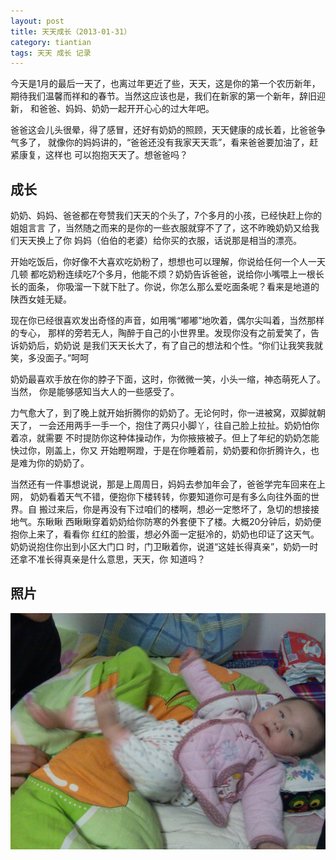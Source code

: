 ```yaml
---
layout: post
title: 天天成长（2013-01-31）
category: tiantian
tags: 天天 成长 记录
---
```


今天是1月的最后一天了，也离过年更近了些，天天，这是你的第一个农历新年，
期待我们温馨而祥和的春节。当然这应该也是，我们在新家的第一个新年，辞旧迎新，
和爸爸、妈妈、奶奶一起开开心心的过大年吧。

爸爸这会儿头很晕，得了感冒，还好有奶奶的照顾，天天健康的成长着，比爸爸争气多了，
就像你的妈妈讲的，“爸爸还没有我家天天乖”，看来爸爸要加油了，赶紧康复，这样也
可以抱抱天天了。想爸爸吗？

## 成长

奶奶、妈妈、爸爸都在夸赞我们天天的个头了，7个多月的小孩，已经快赶上你的姐姐言言
了，当然随之而来的是你的一些衣服就穿不了了，这不昨晚奶奶又给我们天天换上了你
妈妈（伯伯的老婆）给你买的衣服，话说那是相当的漂亮。

开始吃饭后，你好像不大喜欢吃奶粉了，想想也可以理解，你说给任何一个人一天几顿
都吃奶粉连续吃7个多月，他能不烦？奶奶告诉爸爸，说给你小嘴喂上一根长长的面条，
你吸溜一下就下肚了。你说，你怎么那么爱吃面条呢？看来是地道的陕西女娃无疑。

现在你已经很喜欢发出奇怪的声音，如用嘴“嘟嘟”地吹着，偶尔尖叫着，当然那样的专心，
那样的旁若无人，陶醉于自己的小世界里。发现你没有之前爱笑了，告诉奶奶后，奶奶说
是我们天天长大了，有了自己的想法和个性。“你们让我笑我就笑，多没面子。”呵呵

奶奶最喜欢手放在你的脖子下面，这时，你微微一笑，小头一缩，神态萌死人了。当然，
你是能够感知当大人的一些感受了。

力气愈大了，到了晚上就开始折腾你的奶奶了。无论何时，你一进被窝，双脚就朝天了，
一会还用两手一手一个，抱住了两只小脚丫，往自己脸上拉扯。奶奶怕你着凉，就需要
不时提防你这种体操动作，为你掖掖被子。但上了年纪的奶奶怎能快过你，刚盖上，你又
开始瞪啊蹬，于是在你睡着前，奶奶要和你折腾许久，也是难为你的奶奶了。

当然还有一件事想说说，那是上周周日，妈妈去参加年会了，爸爸学完车回来在上网，
奶奶看着天气不错，便抱你下楼转转，你要知道你可是有多么向往外面的世界。自
搬过来后，你是再没有下过咱们的楼啊，想必一定憋坏了，急切的想接接地气。东瞅瞅
西瞅瞅穿着奶奶给你防寒的外套便下了楼。大概20分钟后，奶奶便抱你上来了，看看你
红红的脸蛋，想必外面一定挺冷的，奶奶也印证了这天气。奶奶说抱住你出到小区大门口
时，门卫瞅着你，说道“这娃长得真亲”，奶奶一时还拿不准长得真亲是什么意思，天天，你
知道吗？

## 照片

![tiantian](/assets/images/tiantian20130131.jpg)
